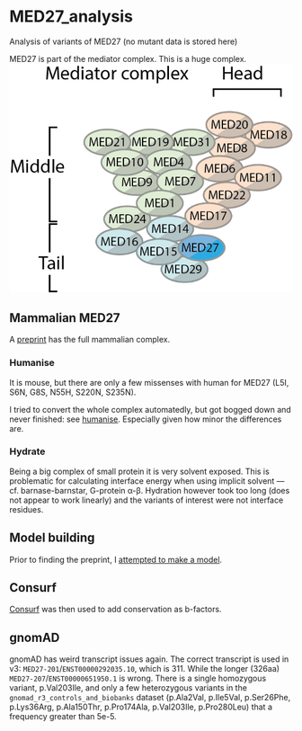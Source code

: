 # MED27_analysis
Analysis of variants of MED27 (no mutant data is stored here)

MED27 is part of the mediator complex. This is a huge complex.
![complex](complex.png)

## Mammalian MED27

A [preprint](https://www.biorxiv.org/content/10.1101/2020.10.05.326918v1.full) has the full mammalian complex.

### Humanise
It is mouse, but there are only a few missenses with human for MED27 (L5I, S6N, G8S, N55H, S220N, S235N).

I tried to convert the whole complex automatedly, but got bogged down and never finished: see [humanise](humanise.md).
Especially given how minor the differences are.

### Hydrate
Being a big complex of small protein it is very solvent exposed.
This is problematic for calculating interface energy when using implicit solvent —cf. barnase-barnstar, G-protein &alpha;-&beta;.
Hydration however took too long (does not appear to work linearly) and the variants of interest were not interface residues.

## Model building

Prior to finding the preprint, I [attempted to make a model](model_attempts.md).

## Consurf

[Consurf](https://consurf.tau.ac.il/) was then used to add conservation as b-factors.

## gnomAD

gnomAD has weird transcript issues again. The correct transcript is used in v3: `MED27-201`/`ENST00000292035.10`, which is 311.
While the longer (326aa) `MED27-207`/`ENST00000651950.1` is wrong.
There is a single homozygous variant, p.Val203Ile, 
and only a few heterozygous variants in the `gnomad_r3_controls_and_biobanks` dataset
(p.Ala2Val, p.Ile5Val, p.Ser26Phe, p.Lys36Arg, p.Ala150Thr, p.Pro174Ala, p.Val203Ile, p.Pro280Leu)
that a frequency greater than 5e-5.
